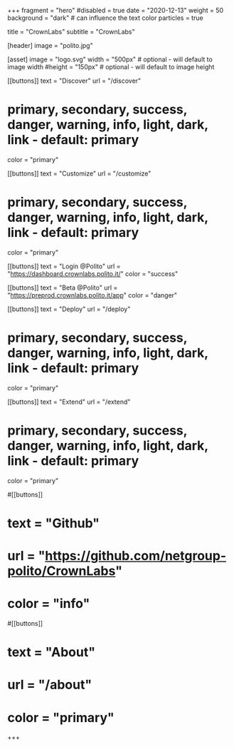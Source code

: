 +++
fragment = "hero"
#disabled = true
date = "2020-12-13"
weight = 50
background = "dark" # can influence the text color
particles = true

title = "CrownLabs"
subtitle = "CrownLabs"

[header]
  image = "polito.jpg"

[asset]
  image = "logo.svg"
  width = "500px" # optional - will default to image width
  #height = "150px" # optional - will default to image height

[[buttons]]
  text = "Discover"
  url = "/discover"
# primary, secondary, success, danger, warning, info, light, dark, link - default: primary
  color = "primary"

[[buttons]]
  text = "Customize"
  url = "/customize"
# primary, secondary, success, danger, warning, info, light, dark, link - default: primary
  color = "primary"

[[buttons]]
  text = "Login @Polito"
  url = "https://dashboard.crownlabs.polito.it/"
  color = "success"

[[buttons]]
  text = "Beta @Polito"
  url = "https://preprod.crownlabs.polito.it/app"
  color = "danger"

[[buttons]]
  text = "Deploy"
  url = "/deploy"
# primary, secondary, success, danger, warning, info, light, dark, link - default: primary
  color = "primary"

[[buttons]]
  text = "Extend"
  url = "/extend"

# primary, secondary, success, danger, warning, info, light, dark, link - default: primary
  color = "primary"

#[[buttons]]
#  text = "Github"
#  url = "https://github.com/netgroup-polito/CrownLabs"
#  color = "info"

#[[buttons]]
#  text = "About"
#  url = "/about"
#  color = "primary"

+++
